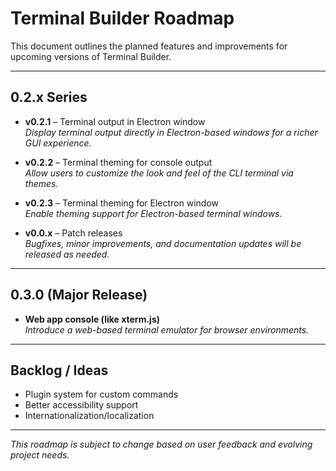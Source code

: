 # Terminal Builder Roadmap

This document outlines the planned features and improvements for upcoming versions of Terminal Builder.

---

## 0.2.x Series

- **v0.2.1** – Terminal output in Electron window  
  *Display terminal output directly in Electron-based windows for a richer GUI experience.*

- **v0.2.2** – Terminal theming for console output  
  *Allow users to customize the look and feel of the CLI terminal via themes.*

- **v0.2.3** – Terminal theming for Electron window  
  *Enable theming support for Electron-based terminal windows.*

- **v0.0.x** – Patch releases  
  *Bugfixes, minor improvements, and documentation updates will be released as needed.*

---

## 0.3.0 (Major Release)

- **Web app console (like xterm.js)**  
  *Introduce a web-based terminal emulator for browser environments.*

---

## Backlog / Ideas

- Plugin system for custom commands
- Better accessibility support
- Internationalization/localization

---

*This roadmap is subject to change based on user feedback and evolving project needs.*